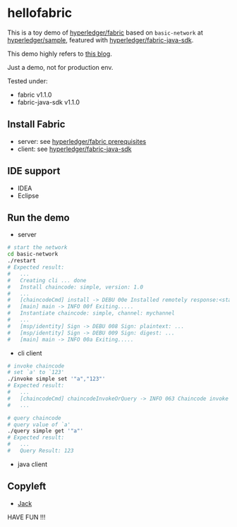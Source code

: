# hellofabric

This is a toy demo of [hyperledger/fabric](https://github.com/hyperledger/fabric) based on
`basic-network` at [hyperledger/sample](https://github.com/hyperledger/fabric-samples), featured with
[hyperledger/fabric-java-sdk](https://github.com/hyperledger/fabric-sdk-java).

This demo highly refers to [this blog](https://medium.com/@lkolisko/hyperledger-fabric-sdk-java-basics-tutorial-a67b2b898410).

Just a demo, not for production env.

Tested under:

* fabric v1.1.0
* fabric-java-sdk v1.1.0

## Install Fabric

* server: see [hyperledger/fabric prerequisites](http://hyperledger-fabric.readthedocs.io/en/release-1.1/prereqs.html)
* client: see [hyperledger/fabric-java-sdk](https://github.com/hyperledger/fabric-sdk-java)

## IDE support

* IDEA
* Eclipse

## Run the demo

* server

```bash
# start the network
cd basic-network
./restart
# Expected result:
#   ...
#   Creating cli ... done
#   Install chaincode: simple, version: 1.0
#   ...
#   [chaincodeCmd] install -> DEBU 00e Installed remotely response:<status:200 payload:"OK" >
#   [main] main -> INFO 00f Exiting.....
#   Instantiate chaincode: simple, channel: mychannel
#   ...
#   [msp/identity] Sign -> DEBU 008 Sign: plaintext: ...
#   [msp/identity] Sign -> DEBU 009 Sign: digest: ...
#   [main] main -> INFO 00a Exiting.....
```

* cli client

```bash
# invoke chaincode
# set `a' to `123'
./invoke simple set '"a","123"'
# Expected result:
#   ...
#   [chaincodeCmd] chaincodeInvokeOrQuery -> INFO 063 Chaincode invoke successful. result: status:200
#   ...

# query chaincode
# query value of `a'
./query simple get '"a"'
# Expected result:
#   ...
#   Query Result: 123
```

* java client

## Copyleft

* [Jack](https://github.com/QwertyJack)

HAVE FUN !!!
